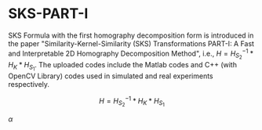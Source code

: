# SKS-PART-I

SKS Formula with the first homography decomposition form is introduced in the paper "Similarity-Kernel-Similarity (SKS) Transformations PART-I: A Fast and Interpretable 2D Homography Decomposition Method", i.e., $H=H_{S_2}^{-1}*H_{K}*H_{S_1}$. The uploaded codes include the Matlab codes and C++ (with OpenCV Library) codes used in simulated and real experiments respectively.

$$H=H_{S_2}^{-1}*H_{K}*H_{S_1}$$

$\alpha$


